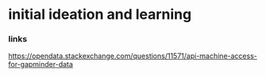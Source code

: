 # initial ideation and learning

### links

https://opendata.stackexchange.com/questions/11571/api-machine-access-for-gapminder-data
